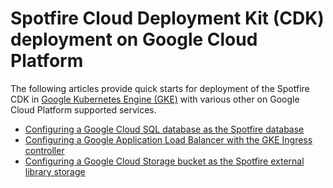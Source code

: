 # Spotfire Cloud Deployment Kit (CDK) deployment on Google Cloud Platform

The following articles provide quick starts for deployment of the Spotfire CDK in [Google Kubernetes Engine (GKE)](https://cloud.google.com/kubernetes-engine) with various other on Google Cloud Platform supported services.

- [Configuring a Google Cloud SQL database as the Spotfire database](google-cloud-sql-postgres.md)
- [Configuring a Google Application Load Balancer with the GKE Ingress controller](gce-ingress.md)
- [Configuring a Google Cloud Storage bucket as the Spotfire external library storage](google-cloud-storage.md)


